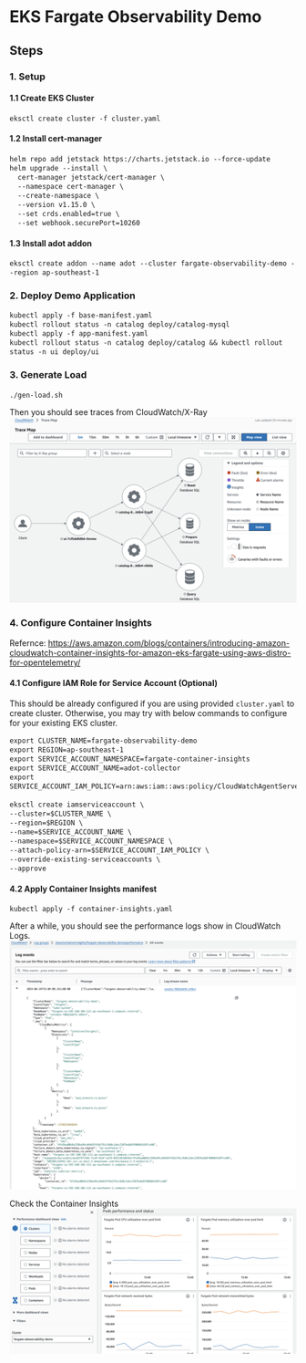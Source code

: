 EKS Fargate Observability Demo
===


## Steps

### 1. Setup
#### 1.1 Create EKS Cluster
```
eksctl create cluster -f cluster.yaml
```

#### 1.2 Install cert-manager
```
helm repo add jetstack https://charts.jetstack.io --force-update
helm upgrade --install \
  cert-manager jetstack/cert-manager \
  --namespace cert-manager \
  --create-namespace \
  --version v1.15.0 \
  --set crds.enabled=true \
  --set webhook.securePort=10260
```

#### 1.3 Install adot addon
```
eksctl create addon --name adot --cluster fargate-observability-demo --region ap-southeast-1
```

### 2. Deploy Demo Application
```
kubectl apply -f base-manifest.yaml
kubectl rollout status -n catalog deploy/catalog-mysql
kubectl apply -f app-manifest.yaml
kubectl rollout status -n catalog deploy/catalog && kubectl rollout status -n ui deploy/ui
```


### 3. Generate Load
```
./gen-load.sh
```

Then you should see traces from CloudWatch/X-Ray
![alt text](./images/trace-map.png)


### 4. Configure Container Insights
Refernce: https://aws.amazon.com/blogs/containers/introducing-amazon-cloudwatch-container-insights-for-amazon-eks-fargate-using-aws-distro-for-opentelemetry/

#### 4.1 Configure IAM Role for Service Account (Optional)
This should be already configured if you are using provided `cluster.yaml` to create cluster. Otherwise, you may try with below commands to configure for your existing EKS cluster.
```
export CLUSTER_NAME=fargate-observability-demo
export REGION=ap-southeast-1
export SERVICE_ACCOUNT_NAMESPACE=fargate-container-insights
export SERVICE_ACCOUNT_NAME=adot-collector
export SERVICE_ACCOUNT_IAM_POLICY=arn:aws:iam::aws:policy/CloudWatchAgentServerPolicy

eksctl create iamserviceaccount \
--cluster=$CLUSTER_NAME \
--region=$REGION \
--name=$SERVICE_ACCOUNT_NAME \
--namespace=$SERVICE_ACCOUNT_NAMESPACE \
--attach-policy-arn=$SERVICE_ACCOUNT_IAM_POLICY \
--override-existing-serviceaccounts \
--approve
```
#### 4.2 Apply Container Insights manifest

```
kubectl apply -f container-insights.yaml
```


After a while, you should see the performance logs show in CloudWatch Logs.
![Performance Logs](images/performance-logs.png)


Check the Container Insights
![Container Insights](./images/container-insights.png)